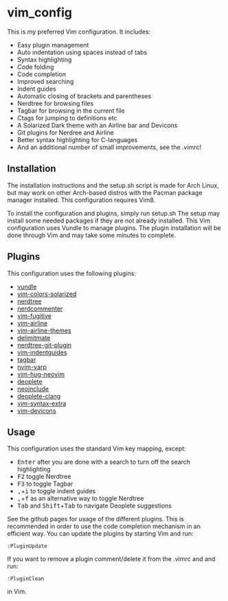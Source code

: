 # vim_config
This is my preferred Vim configuration. It includes:
* Easy plugin management
* Auto indentation using spaces instead of tabs
* Syntax highlighting
* Code folding
* Code completion
* Improved searching
* Indent guides
* Automatic closing of brackets and parentheses
* Nerdtree for browsing files
* Tagbar for browsing in the current file
* Ctags for jumping to definitions etc
* A Solarized Dark theme with an Airline bar and Devicons
* Git plugins for Nerdree and Airline
* Better syntax highlighting for C-languages
* And an additional number of small improvements, see the .vimrc!

## Installation
The installation instructions and the setup.sh script is made for Arch Linux, but may work on other Arch-based distros with the Pacman package manager installed. This configuration requires Vim8.

To install the configuration and plugins, simply run setup.sh
The setup may install some needed packages if they are not already installed.
This Vim configuration uses Vundle to manage plugins. The plugin installation will be done through Vim and may take some minutes to complete.

## Plugins
This configuration uses the following plugins:

* [vundle](https://github.com/VundleVim/Vundle.vim)
* [vim-colors-solarized](https://github.com/altercation/vim-colors-solarized)
* [nerdtree](https://github.com/scrooloose/nerdtree)
* [nerdcommenter](https://github.com/scrooloose/nerdcommenter)
* [vim-fugitive](https://github.com/tpope/vim-fugitive)
* [vim-airline](https://github.com/vim-airline/vim-airline)
* [vim-airline-themes](https://github.com/vim-airline/vim-airline-themes)
* [delimitmate](https://github.com/Raimondi/delimitMate)
* [nerdtree-git-plugin](https://github.com/Xuyuanp/nerdtree-git-plugin)
* [vim-indentguides](https://github.com/thaerkh/vim-indentguides)
* [tagbar](https://github.com/majutsushi/tagbar)
* [nvim-yarp](https://github.com/roxma/nvim-yarp)
* [vim-hug-neovim](https://github.com/roxma/vim-hug-neovim-rpc)
* [deoplete](https://github.com/Shougo/deoplete.nvim)
* [neoinclude](https://github.com/Shougo/neoinclude.vim)
* [deoplete-clang](https://github.com/zchee/deoplete-clang)
* [vim-syntax-extra](https://github.com/justinmk/vim-syntax-extra)
* [vim-devicons](https://github.com/ryanoasis/vim-devicons)

## Usage
This configuration uses the standard Vim key mapping, except:

* <kbd>Enter</kbd> after you are done with a search to turn off the search highlighting
* <kbd>F2</kbd> toggle Nerdtree
* <kbd>F3</kbd> to toggle Tagbar
* <kbd>,</kbd>+<kbd>i</kbd> to toggle indent guides
* <kbd>,</kbd>+<kbd>f</kbd> as an alternative way to toggle Nerdtree
* <kbd>Tab</kbd> and <kbd>Shift</kbd>+<kbd>Tab</kbd> to navigate Deoplete suggestions

See the github pages for usage of the different plugins. This is recommended in order to use the code completion mechanism in an efficient way.
You can update the plugins by starting Vim and run:
```
:PluginUpdate
```

If you want to remove a plugin comment/delete it from the .vimrc and and run:
```
:PluginClean
```
in Vim.

